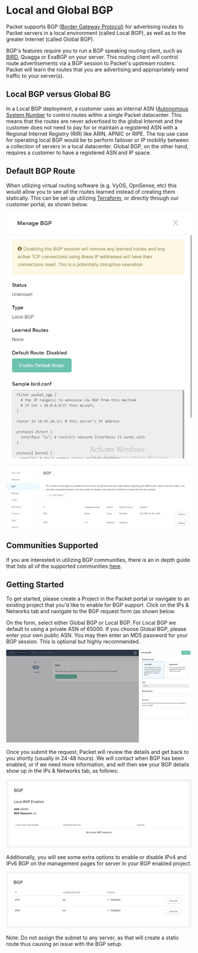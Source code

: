 <!--<meta>
{
    "title":"Local and Global BGP",
    "description":"Using BGP Global/Local on Packet",
    "tag":["BGP", "BGP Local", "BGP Global"]
}
</meta>-->

# Local and Global BGP
Packet supports BGP ([Border Gateway Protocol](https://en.wikipedia.org/wiki/Border_Gateway_Protocol)) for advertising routes to Packet servers in a local environment (called Local BGP), as well as to the greater Internet (called Global BGP).

BGP's features require you to run a BGP speaking routing client, such as [BIRD](http://bird.network.cz/?get_doc&f=bird.html), Quagga or ExaBGP on your server. This routing client will control route advertisements via a BGP session to Packet's upstream routers. Packet will learn the routes that you are advertising and appropriately send traffic to your server(s).

## Local BGP versus Global BG
In a Local BGP deployment, a customer uses an internal ASN
([Autonomous System Number](https://en.wikipedia.org/wiki/Autonomous_system_(Internet)) to control routes within a single Packet datacenter. This means that the routes are never advertised to the global Internet and the customer does not need to pay for or maintain a registered ASN with a Regional Internet Registry (RIR) like ARIN, APNIC or RIPE. The top use case for operating local BGP would be to perform failover or IP mobility between a collection of servers in a local datacenter. Global BGP, on the other hand, requires a customer to have a registered ASN and IP space.

## Default BGP Route  
When utilizing virtual routing software (e.g. VyOS, OpnSense, etc) this would allow you to see all the routes learned instead of creating them statically. This can be set up utilizing [Terraform](https://www.terraform.io/docs/providers/packet/r/bgp_session.html), or directly through our customer portal, as shown below.

![enable default route 1](/images/bgp/Enable-Default-Route-1.png)

![enable default route 2](/images/bgp/Enable-Default-Route-2.png)    

## Communities Supported
If you are interested in utilizing BGP communities, there is an in depth guide that lists all of the supported communities [here](/guides/BGP-global-communities.md).


## Getting Started
To get started, please create a Project in the Packet portal or navigate to an existing project that you'd like to enable for BGP support. Click on the IPs & Networks tab and navigate to the BGP request form (as shown below.

On the form, select either Global BGP or Local BGP. For Local BGP we default to using a private ASN of 65000. If you choose Global BGP, please enter your own public ASN. You may then enter an MD5 password for your BGP session. This is optional but highly recommended.

![enable BGP at project level 1](/images/bgp/Enable-BGP-Project-1.png)

Once you submit the request, Packet will review the details and get back to you shortly (usually in 24-48 hours). We will contact  when BGP has been enabled, or if we need more information, and will then see your BGP details show up in the IPs & Networks tab, as follows:

![enable BGP at project level 2](/images/bgp/Enable-BGP-Project-2.png)

Additionally, you will see some extra options to enable or disable IPv4 and IPv6 BGP on the management pages for server in your BGP enabled project.

![enable BGP at server level](/images/bgp/Enable-BGP-Server.png)️

Note: Do not assign the subnet to any server, as that will create a static route thus causing an issue with the BGP setup.
